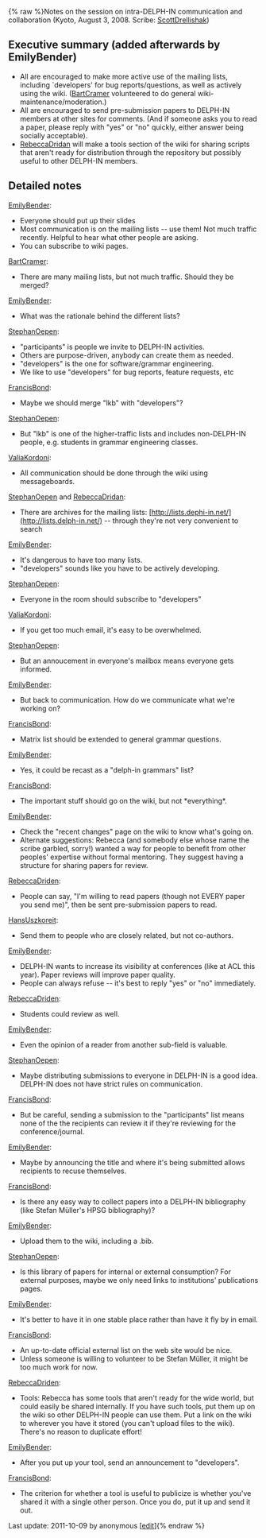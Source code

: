 {% raw %}Notes on the session on intra-DELPH-IN communication and collaboration
(Kyoto, August 3, 2008. Scribe: [ScottDrellishak](../ScottDrellishak))

## Executive summary (added afterwards by EmilyBender)

- All are encouraged to make more active use of the mailing lists,
including \`developers' for bug reports/questions, as well as
actively using the wiki. ([BartCramer](../BartCramer) volunteered to do
general wiki-maintenance/moderation.)
- All are encouraged to send pre-submission papers to DELPH-IN members
at other sites for comments. (And if someone asks you to read a
paper, please reply with "yes" or "no" quickly, either answer being
socially acceptable).
- [RebeccaDridan](../RebeccaDridan) will make a tools section of the wiki
for sharing scripts that aren't ready for distribution through the
repository but possibly useful to other DELPH-IN members.

## Detailed notes

[EmilyBender](../EmilyBender):

- Everyone should put up their slides
- Most communication is on the mailing lists -- use them! Not much
traffic recently. Helpful to hear what other people are asking.
- You can subscribe to wiki pages.

[BartCramer](../BartCramer):

- There are many mailing lists, but not much traffic. Should they be
merged?

[EmilyBender](../EmilyBender):

- What was the rationale behind the different lists?

[StephanOepen](../StephanOepen):

- "participants" is people we invite to DELPH-IN activities.
- Others are purpose-driven, anybody can create them as needed.
- "developers" is the one for software/grammar engineering.
- We like to use "developers" for bug reports, feature requests, etc

[FrancisBond](../FrancisBond):

- Maybe we should merge "lkb" with "developers"?

[StephanOepen](../StephanOepen):

- But "lkb" is one of the higher-traffic lists and includes
non-DELPH-IN people, e.g. students in grammar engineering classes.

[ValiaKordoni](../ValiaKordoni):

- All communication should be done through the wiki using
messageboards.

[StephanOepen](../StephanOepen) and [RebeccaDridan](../RebeccaDridan):

- There are archives for the mailing lists:
[http://lists.dephi-in.net/](http://lists.delph-in.net/) -- through
they're not very convenient to search

[EmilyBender](../EmilyBender):

- It's dangerous to have too many lists.
- "developers" sounds like you have to be actively developing.

[StephanOepen](../StephanOepen):

- Everyone in the room should subscribe to "developers"

[ValiaKordoni](../ValiaKordoni):

- If you get too much email, it's easy to be overwhelmed.

[StephanOepen](../StephanOepen):

- But an annoucement in everyone's mailbox means everyone gets
informed.

[EmilyBender](../EmilyBender):

- But back to communication. How do we communicate what we're working
on?

[FrancisBond](../FrancisBond):

- Matrix list should be extended to general grammar questions.

[EmilyBender](../EmilyBender):

- Yes, it could be recast as a "delph-in grammars" list?

[FrancisBond](../FrancisBond):

- The important stuff should go on the wiki, but not \*everything\*.

[EmilyBender](../EmilyBender):

- Check the "recent changes" page on the wiki to know what's going on.
- Alternate suggestions: Rebecca (and somebody else whose name the
scribe garbled, sorry!) wanted a way for people to benefit from
other peoples' expertise without formal mentoring. They suggest
having a structure for sharing papers for review.

[RebeccaDriden](/RebeccaDriden):

- People can say, "I'm willing to read papers (though not EVERY paper
you send me)", then be sent pre-submission papers to read.

[HansUszkoreit](../HansUszkoreit):

- Send them to people who are closely related, but not co-authors.

[EmilyBender](../EmilyBender):

- DELPH-IN wants to increase its visibility at conferences (like at
ACL this year). Paper reviews will improve paper quality.
- People can always refuse -- it's best to reply "yes" or "no"
immediately.

[RebeccaDriden](/RebeccaDriden):

- Students could review as well.

[EmilyBender](../EmilyBender):

- Even the opinion of a reader from another sub-field is valuable.

[StephanOepen](../StephanOepen):

- Maybe distributing submissions to everyone in DELPH-IN is a good
idea. DELPH-IN does not have strict rules on communication.

[FrancisBond](../FrancisBond):

- But be careful, sending a submission to the "participants" list
means none of the the recipients can review it if they're reviewing
for the conference/journal.

[EmilyBender](../EmilyBender):

- Maybe by announcing the title and where it's being submitted allows
recipients to recuse themselves.

[FrancisBond](../FrancisBond):

- Is there any easy way to collect papers into a DELPH-IN bibliography
(like Stefan Müller's HPSG bibliography)?

[EmilyBender](../EmilyBender):

- Upload them to the wiki, including a .bib.

[StephanOepen](../StephanOepen):

- Is this library of papers for internal or external consumption? For
external purposes, maybe we only need links to institutions'
publications pages.

[EmilyBender](../EmilyBender):

- It's better to have it in one stable place rather than have it fly
by in email.

[FrancisBond](../FrancisBond):

- An up-to-date official external list on the web site would be nice.
- Unless someone is willing to volunteer to be Stefan Müller, it might
be too much work for now.

[RebeccaDriden](/RebeccaDriden):

- Tools: Rebecca has some tools that aren't ready for the wide world,
but could easily be shared internally. If you have such tools, put
them up on the wiki so other DELPH-IN people can use them. Put a
link on the wiki to wherever you have it stored (you can't upload
files to the wiki). There's no reason to duplicate effort!

[EmilyBender](../EmilyBender):

- After you put up your tool, send an announcement to "developers".

[FrancisBond](../FrancisBond):

- The criterion for whether a tool is useful to publicize is whether
you've shared it with a single other person. Once you do, put it up
and send it out.

Last update: 2011-10-09 by anonymous [[edit](https://github.com/delph-in/docs/wiki/KyotoSchedule_InterDelphinNotes/_edit)]{% endraw %}